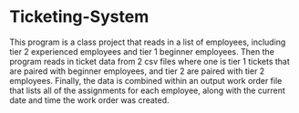 # Ticketing-System
This program is a class project that reads in a list of employees, including tier 2 experienced employees and tier 1 beginner employees. Then the program reads in ticket data from 2 csv files where one is tier 1 tickets that are paired with beginner employees, and tier 2 are paired with tier 2 employees. Finally, the data is combined within an output work order file that lists all of the assignments for each employee, along with the current date and time the work order was created.
